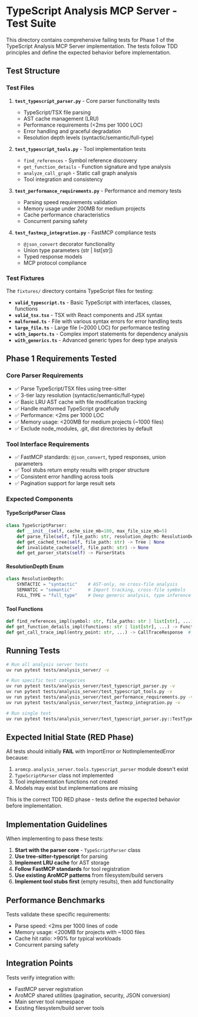 # TypeScript Analysis MCP Server - Test Suite

This directory contains comprehensive failing tests for Phase 1 of the TypeScript Analysis MCP Server implementation. The tests follow TDD principles and define the expected behavior before implementation.

## Test Structure

### Test Files

1. **`test_typescript_parser.py`** - Core parser functionality tests
   - TypeScript/TSX file parsing
   - AST cache management (LRU)
   - Performance requirements (<2ms per 1000 LOC)
   - Error handling and graceful degradation
   - Resolution depth levels (syntactic/semantic/full-type)

2. **`test_typescript_tools.py`** - Tool implementation tests
   - `find_references` - Symbol reference discovery
   - `get_function_details` - Function signature and type analysis
   - `analyze_call_graph` - Static call graph analysis
   - Tool integration and consistency

3. **`test_performance_requirements.py`** - Performance and memory tests
   - Parsing speed requirements validation
   - Memory usage under 200MB for medium projects
   - Cache performance characteristics
   - Concurrent parsing safety

4. **`test_fastmcp_integration.py`** - FastMCP compliance tests
   - `@json_convert` decorator functionality
   - Union type parameters (str | list[str])
   - Typed response models
   - MCP protocol compliance

### Test Fixtures

The `fixtures/` directory contains TypeScript files for testing:

- **`valid_typescript.ts`** - Basic TypeScript with interfaces, classes, functions
- **`valid_tsx.tsx`** - TSX with React components and JSX syntax
- **`malformed.ts`** - File with various syntax errors for error handling tests
- **`large_file.ts`** - Large file (~2000 LOC) for performance testing
- **`with_imports.ts`** - Complex import statements for dependency analysis
- **`with_generics.ts`** - Advanced generic types for deep type analysis

## Phase 1 Requirements Tested

### Core Parser Requirements
- ✅ Parse TypeScript/TSX files using tree-sitter
- ✅ 3-tier lazy resolution (syntactic/semantic/full-type)
- ✅ Basic LRU AST cache with file modification tracking
- ✅ Handle malformed TypeScript gracefully
- ✅ Performance: <2ms per 1000 LOC
- ✅ Memory usage: <200MB for medium projects (~1000 files)
- ✅ Exclude node_modules, .git, dist directories by default

### Tool Interface Requirements
- ✅ FastMCP standards: `@json_convert`, typed responses, union parameters
- ✅ Tool stubs return empty results with proper structure
- ✅ Consistent error handling across tools
- ✅ Pagination support for large result sets

### Expected Components

#### TypeScriptParser Class
```python
class TypeScriptParser:
    def __init__(self, cache_size_mb=100, max_file_size_mb=5)
    def parse_file(self, file_path: str, resolution_depth: ResolutionDepth) -> ParseResult
    def get_cached_tree(self, file_path: str) -> Tree | None
    def invalidate_cache(self, file_path: str) -> None
    def get_parser_stats(self) -> ParserStats
```

#### ResolutionDepth Enum
```python
class ResolutionDepth:
    SYNTACTIC = "syntactic"    # AST-only, no cross-file analysis
    SEMANTIC = "semantic"      # Import tracking, cross-file symbols
    FULL_TYPE = "full_type"    # Deep generic analysis, type inference
```

#### Tool Functions
```python
def find_references_impl(symbol: str, file_paths: str | list[str], ...) -> FindReferencesResponse
def get_function_details_impl(functions: str | list[str], ...) -> FunctionDetailsResponse
def get_call_trace_impl(entry_point: str, ...) -> CallTraceResponse  # Implementation function name unchanged
```

## Running Tests

```bash
# Run all analysis server tests
uv run pytest tests/analysis_server/ -v

# Run specific test categories
uv run pytest tests/analysis_server/test_typescript_parser.py -v
uv run pytest tests/analysis_server/test_typescript_tools.py -v
uv run pytest tests/analysis_server/test_performance_requirements.py -v
uv run pytest tests/analysis_server/test_fastmcp_integration.py -v

# Run single test
uv run pytest tests/analysis_server/test_typescript_parser.py::TestTypeScriptParser::test_parser_initialization -v
```

## Expected Initial State (RED Phase)

All tests should initially **FAIL** with ImportError or NotImplementedError because:

1. `aromcp.analysis_server.tools.typescript_parser` module doesn't exist
2. `TypeScriptParser` class not implemented
3. Tool implementation functions not created
4. Models may exist but implementations are missing

This is the correct TDD RED phase - tests define the expected behavior before implementation.

## Implementation Guidelines

When implementing to pass these tests:

1. **Start with the parser core** - `TypeScriptParser` class
2. **Use tree-sitter-typescript** for parsing
3. **Implement LRU cache** for AST storage
4. **Follow FastMCP standards** for tool registration
5. **Use existing AroMCP patterns** from filesystem/build servers
6. **Implement tool stubs first** (empty results), then add functionality

## Performance Benchmarks

Tests validate these specific requirements:
- Parse speed: <2ms per 1000 lines of code
- Memory usage: <200MB for projects with ~1000 files
- Cache hit ratio: >90% for typical workloads
- Concurrent parsing safety

## Integration Points

Tests verify integration with:
- FastMCP server registration
- AroMCP shared utilities (pagination, security, JSON conversion)
- Main server tool namespace
- Existing filesystem/build server tools